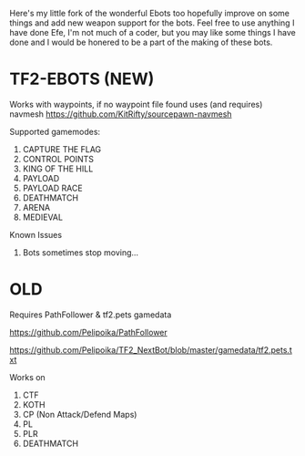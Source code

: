 Here's my little fork of the wonderful Ebots too hopefully improve on some things and add new weapon support for the bots.
Feel free to use anything I have done Efe, I'm not much of a coder, but you may like some things I have done and I would be honered to be a part of the making of these bots.

# TF2-EBOTS (NEW)
Works with waypoints, if no waypoint file found uses (and requires) navmesh https://github.com/KitRifty/sourcepawn-navmesh

Supported gamemodes:
1. CAPTURE THE FLAG
2. CONTROL POINTS
3. KING OF THE HILL
4. PAYLOAD
5. PAYLOAD RACE
6. DEATHMATCH
7. ARENA
8. MEDIEVAL

Known Issues
1. Bots sometimes stop moving...

# OLD
Requires PathFollower & tf2.pets gamedata

https://github.com/Pelipoika/PathFollower

https://github.com/Pelipoika/TF2_NextBot/blob/master/gamedata/tf2.pets.txt

Works on
1. CTF
2. KOTH
3. CP (Non Attack/Defend Maps)
4. PL
5. PLR
6. DEATHMATCH
